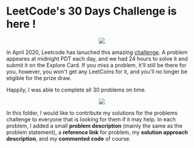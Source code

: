 # LeetCode's 30 Days Challenge is here !
<p align = 'center'><img src='https://res.cloudinary.com/practicaldev/image/fetch/s--pkV_ojKD--/c_imagga_scale,f_auto,fl_progressive,h_420,q_auto,w_1000/https://dev-to-uploads.s3.amazonaws.com/i/h4ear4i3g4q7r04utgpm.png'/></p>

In April 2020, Leetcode has lanuched this amazing [challenge](https://leetcode.com/explore/challenge/card/30-day-leetcoding-challenge/). 
A problem appeares at midnight PDT each day, and we had 24 hours to solve it and submit it on the Explore Card. 
If you miss a problem, it'll still be there for you, however, you won't get any LeetCoins for it, and you'll no longer be eligible for the prize draw.

Happily, I was able to complete all 30 problems on time. 
<p align = 'center'><img src='https://pbs.twimg.com/media/EW217uOUwAAvZlm.png'/></p>

In this folder, I would like to contribute my solutions for the problems challenge to everyone that is looking for them if it may help.
In each problem, I added a small **problem description** (mainly the same as the problem statement), a **reference link** for problem, my **solution approach description**, and my **commented code** of course.

